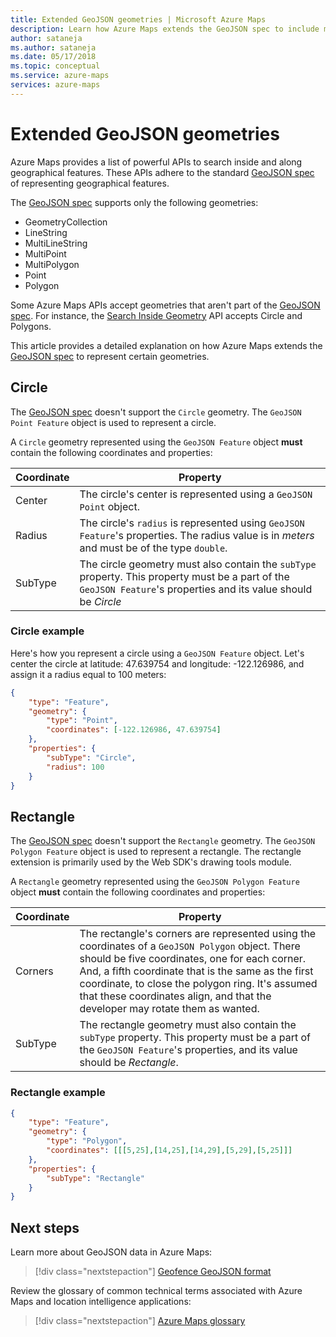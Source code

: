 ```yaml
---
title: Extended GeoJSON geometries | Microsoft Azure Maps
description: Learn how Azure Maps extends the GeoJSON spec to include more geometric shapes. View examples that set up circles and rectangles for use in maps.
author: sataneja
ms.author: sataneja
ms.date: 05/17/2018
ms.topic: conceptual
ms.service: azure-maps
services: azure-maps
---
```



# Extended GeoJSON geometries

Azure Maps provides a list of powerful APIs to search inside and along geographical features. These APIs adhere to the standard [GeoJSON spec] of representing geographical features.  

The [GeoJSON spec] supports only the following geometries:

* GeometryCollection
* LineString
* MultiLineString
* MultiPoint
* MultiPolygon
* Point
* Polygon

Some Azure Maps APIs accept geometries that aren't part of the [GeoJSON spec]. For instance, the [Search Inside Geometry] API accepts Circle and Polygons.

This article provides a detailed explanation on how Azure Maps extends the [GeoJSON spec] to represent certain geometries.

## Circle

The [GeoJSON spec] doesn't support the `Circle` geometry. The `GeoJSON Point Feature` object is used to represent a circle.

A `Circle` geometry represented using the `GeoJSON Feature` object __must__ contain the following coordinates and properties:

| Coordinate | Property                                          |
|------------|---------------------------------------------------|
| Center     | The circle's center is represented using a `GeoJSON Point` object. |
| Radius     | The circle's `radius` is represented using `GeoJSON Feature`'s properties. The radius value is in _meters_ and must be of the type `double`. |
| SubType    | The circle geometry must also contain the `subType` property. This property must be a part of the `GeoJSON Feature`'s properties and its value should be _Circle_ |

### Circle example

Here's how you represent a circle using a `GeoJSON Feature` object. Let's center the circle at latitude: 47.639754 and longitude: -122.126986, and assign it a radius equal to 100 meters:

```json
{
    "type": "Feature",
    "geometry": {
        "type": "Point",
        "coordinates": [-122.126986, 47.639754]
    },
    "properties": {
        "subType": "Circle",
        "radius": 100
    }
}          
```

## Rectangle

The [GeoJSON spec] doesn't support the `Rectangle` geometry. The `GeoJSON Polygon Feature` object is used to represent a rectangle. The rectangle extension is primarily used by the Web SDK's drawing tools module.

A `Rectangle` geometry represented using the `GeoJSON Polygon Feature` object __must__ contain the following coordinates and properties:

| Coordinate | Property                                          |
|------------|---------------------------------------------------|
| Corners    | The rectangle's corners are represented using the coordinates of a `GeoJSON Polygon` object. There should be five coordinates, one for each corner. And, a fifth coordinate that is the same as the first coordinate, to close the polygon ring. It's assumed that these coordinates align, and that the developer may rotate them as wanted. |
| SubType    | The rectangle geometry must also contain the `subType` property. This property must be a part of the `GeoJSON Feature`'s properties, and its value should be _Rectangle_. |

### Rectangle example

```json
{
    "type": "Feature",
    "geometry": {
        "type": "Polygon",
        "coordinates": [[[5,25],[14,25],[14,29],[5,29],[5,25]]]
    },
    "properties": {
        "subType": "Rectangle"
    }
}

```

## Next steps

Learn more about GeoJSON data in Azure Maps:

> [!div class="nextstepaction"]
> [Geofence GeoJSON format]

Review the glossary of common technical terms associated with Azure Maps and location intelligence applications:

> [!div class="nextstepaction"]
> [Azure Maps glossary]

[GeoJSON spec]: https://tools.ietf.org/html/rfc7946
[Search Inside Geometry]: /rest/api/maps/search/postsearchinsidegeometry?view=rest-maps-1.0
[Geofence GeoJSON format]: geofence-geojson.md
[Azure Maps glossary]: glossary.md
